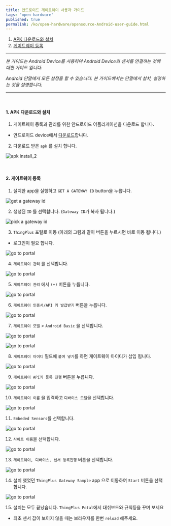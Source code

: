 ```yaml
---
title: 안드로이드 게이트웨이 사용자 가이드
tags: "open-hardware"
published: true
permalink: /ko/open-hardware/opensource-Android-user-guide.html
---
```


1. [APK 다운로드와 설치](#id-inatall)
2. [게이트웨이 등록](#id-register)




---

_본 가이드는 Android Device를 사용하여 Android Device의 센서를 연결하는 것에 대한 가이드 입니다._

_Android 단말에서 모든 설정을 할 수 있습니다. 본 가이드에서는 단말에서 설치, 설정하는 것을 설명합니다._

---

<div id='id-install'></div>
<br/>

#### 1. APK 다운로드와 설치


1) 게이트웨이 등록과 관리를 위한 안드로이드 어플리케이션을 다운로드 합니다.

- 안드로이드 device에서 [다운로드](/assets/android/android_gateway_v0.8_alpha.apk)합니다.

2) 다운로드 받은 `apk` 를 설치 합니다.

![apk install_2](/assets/android/guide_02.png)

<div id='id-register'></div>

<br/>

#### 2. 게이트웨이 등록

1) 설치한 app을 실행하고 `GET A GATEWAY ID` button을 누릅니다. 

![get a gateway id](/assets/android/guide_03.png)


2) 생성된 `ID` 를 선택합니다. (`Gateway ID`가 복사 됩니다.)

![pick a gateway id](/assets/android/guide_04.png)


3) `ThingPlus` 포털로 이동 (아래의 그림과 같이 버튼을 누르시면 바로 이동 됩니다.)

- 로그인이 필요 합니다. 

![go to portal](/assets/android/guide_05.png)


4) `게이트웨이 관리` 를 선택합니다.

![go to portal](/assets/android/guide_06.png)


5) `게이트웨이 관리` 에서 `(+)` 버튼을 누릅니다.

![go to portal](/assets/android/guide_07.png)


6) `게이트웨이 인증서/API 키 발급받기` 버튼을 누릅니다. 

![go to portal](/assets/android/guide_08.png)


7) `게이트웨이 모델` > `Android Basic` 을 선택합니다. 

![go to portal](/assets/android/guide_09.png)

![go to portal](/assets/android/guide_10.png)


8) `게이트웨이 아이디` 필드에 `붙여 넣기`를 하면 게이트웨이 아이디가 삽입 됩니다. 

![go to portal](/assets/android/guide_11.png)


9) `게이트웨이 API키 등록 진행` 버튼을 누릅니다.  

![go to portal](/assets/android/guide_12.png)


10) `게이트웨이 이름` 을 입력하고 `디바이스 모델`을 선택합니다.

![go to portal](/assets/android/guide_13.png)


11) `Embeded Sensors`를 선택합니다. 

![go to portal](/assets/android/guide_14.png)


12) `사이트 이름`을 선택합니다. 

![go to portal](/assets/android/guide_15.png)


13) `게이트웨이, 디바이스, 센서 등록진행` 버튼을 선택합니다.

![go to portal](/assets/android/guide_16.png)


14) 설치 했었던 `ThingPlus Gateway Sample` app 으로 이동하여 `Start` 버튼을 선택합니다. 

![go to portal](/assets/android/guide_17.png)


15) 설치는 모두 끝났습니다. `ThingPlus Potal`에서 대쉬보드와 규칙등을 꾸며 보세요

- 최초 센서 값이 보이지 않을 때는 브라우저를 한번 `reload` 해주세요. 

























<div class='scrolltop'>
    <div class='scroll icon'><i class="fa fa-arrow-circle-up"></i></div>
</div>